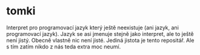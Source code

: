 tomki
=====

Interpret pro programovací jazyk který ještě neexistuje (ani jazyk, ani programovací jazyk).
Jazyk se asi jmenuje stejně jako interpret, ale to ještě není jistý. Obecně vlastně nic není jisté.
Jediná jistota je tento repositář. Ale s tím zatím nikdo z nás teda extra moc neumí.
